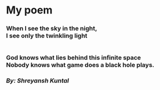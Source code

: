 <h1> My poem </h1>
<p><h3>When I see the sky in the night,<br> I see only the twinkling light <br><br><br> God knows what lies behind this infinite space<br>Nobody knows what game does a black hole plays.</h3></p>
<h3><i>By: Shreyansh Kuntal</i></h3>
